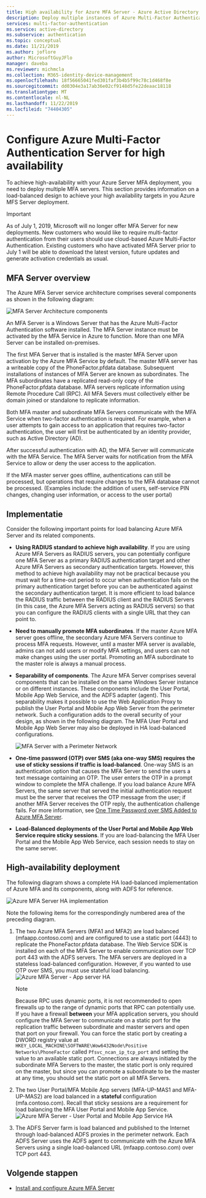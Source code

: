 ```yaml
---
title: High availability for Azure MFA Server - Azure Active Directory
description: Deploy multiple instances of Azure Multi-Factor Authentication Server in configurations that provide high availability.
services: multi-factor-authentication
ms.service: active-directory
ms.subservice: authentication
ms.topic: conceptual
ms.date: 11/21/2019
ms.author: joflore
author: MicrosoftGuyJFlo
manager: daveba
ms.reviewer: michmcla
ms.collection: M365-identity-device-management
ms.openlocfilehash: 18f56665041fed301faf3b4b5f99c78c1d468f8e
ms.sourcegitcommit: dd0304e3a17ab36e02cf9148d5fe22deaac18118
ms.translationtype: MT
ms.contentlocale: nl-NL
ms.lasthandoff: 11/22/2019
ms.locfileid: "74404305"
---
```

# <a name="configure-azure-multi-factor-authentication-server-for-high-availability"></a>Configure Azure Multi-Factor Authentication Server for high availability

To achieve high-availability with your Azure Server MFA deployment, you need to deploy multiple MFA servers. This section provides information on a load-balanced design to achieve your high availability targets in you Azure MFS Server deployment.

> [!IMPORTANT]
> As of July 1, 2019, Microsoft will no longer offer MFA Server for new deployments. New customers who would like to require multi-factor authentication from their users should use cloud-based Azure Multi-Factor Authentication. Existing customers who have activated MFA Server prior to July 1 will be able to download the latest version, future updates and generate activation credentials as usual.

## <a name="mfa-server-overview"></a>MFA Server overview

The Azure MFA Server service architecture comprises several components as shown in the following diagram:

 ![MFA Server Architecture components](./media/howto-mfaserver-deploy-ha/mfa-ha-architecture.png)

An MFA Server is a Windows Server that has the Azure Multi-Factor Authentication software installed. The MFA Server instance must be activated by the MFA Service in Azure to function. More than one MFA Server can be installed on-premises.

The first MFA Server that is installed is the master MFA Server upon activation by the Azure MFA Service by default. The master MFA server has a writeable copy of the PhoneFactor.pfdata database. Subsequent installations of instances of MFA Server are known as subordinates. The MFA subordinates have a replicated read-only copy of the PhoneFactor.pfdata database. MFA servers replicate information using Remote Procedure Call (RPC). All MFA Severs must collectively either be domain joined or standalone to replicate information.

Both MFA master and subordinate MFA Servers communicate with the MFA Service when two-factor authentication is required. For example, when a user attempts to gain access to an application that requires two-factor authentication, the user will first be authenticated by an identity provider, such as Active Directory (AD).

After successful authentication with AD, the MFA Server will communicate with the MFA Service. The MFA Server waits for notification from the MFA Service to allow or deny the user access to the application.

If the MFA master server goes offline, authentications can still be processed, but operations that require changes to the MFA database cannot be processed. (Examples include: the addition of users, self-service PIN changes, changing user information, or access to the user portal)

## <a name="deployment"></a>Implementatie

Consider the following important points for load balancing Azure MFA Server and its related components.

* **Using RADIUS standard to achieve high availability**. If you are using Azure MFA Servers as RADIUS servers, you can potentially configure one MFA Server as a primary RADIUS authentication target and other Azure MFA Servers as secondary authentication targets. However, this method to achieve high availability may not be practical because you must wait for a time-out period to occur when authentication fails on the primary authentication target before you can be authenticated against the secondary authentication target. It is more efficient to load balance the RADIUS traffic between the RADIUS client and the RADIUS Servers (in this case, the Azure MFA Servers acting as RADIUS servers) so that you can configure the RADIUS clients with a single URL that they can point to.
* **Need to manually promote MFA subordinates**. If the master Azure MFA server goes offline, the secondary Azure MFA Servers continue to process MFA requests. However, until a master MFA server is available, admins can not add users or modify MFA settings, and users can not make changes using the user portal. Promoting an MFA subordinate to the master role is always a manual process.
* **Separability of components**. The Azure MFA Server comprises several components that can be installed on the same Windows Server instance or on different instances. These components include the User Portal, Mobile App Web Service, and the ADFS adapter (agent). This separability makes it possible to use the Web Application Proxy to publish the User Portal and Mobile App Web Server from the perimeter network. Such a configuration adds to the overall security of your design, as shown in the following diagram. The MFA User Portal and Mobile App Web Server may also be deployed in HA load-balanced configurations.

   ![MFA Server with a Perimeter Network](./media/howto-mfaserver-deploy-ha/mfasecurity.png)

* **One-time password (OTP) over SMS (aka one-way SMS) requires the use of sticky sessions if traffic is load-balanced**. One-way SMS is an authentication option that causes the MFA Server to send the users a text message containing an OTP. The user enters the OTP in a prompt window to complete the MFA challenge. If you load balance Azure MFA Servers, the same server that served the initial authentication request must be the server that receives the OTP message from the user; if another MFA Server receives the OTP reply, the authentication challenge fails. For more information, see [One Time Password over SMS Added to Azure MFA Server](https://blogs.technet.microsoft.com/enterprisemobility/2015/03/02/one-time-password-over-sms-added-to-azure-mfa-server).
* **Load-Balanced deployments of the User Portal and Mobile App Web Service require sticky sessions**. If you are load-balancing the MFA User Portal and the Mobile App Web Service, each session needs to stay on the same server.

## <a name="high-availability-deployment"></a>High-availability deployment

The following diagram shows a complete HA load-balanced implementation of Azure MFA and its components, along with ADFS for reference.

 ![Azure MFA Server HA implementation](./media/howto-mfaserver-deploy-ha/mfa-ha-deployment.png)

Note the following items for the correspondingly numbered area of the preceding diagram.

1. The two Azure MFA Servers (MFA1 and MFA2) are load balanced (mfaapp.contoso.com) and are configured to use a static port (4443) to replicate the PhoneFactor.pfdata database. The Web Service SDK is installed on each of the MFA Server to enable communication over TCP port 443 with the ADFS servers. The MFA servers are deployed in a stateless load-balanced configuration. However, if you wanted to use OTP over SMS, you must use stateful load balancing.
   ![Azure MFA Server - App server HA](./media/howto-mfaserver-deploy-ha/mfaapp.png)

   > [!NOTE]
   > Because RPC uses dynamic ports, it is not recommended to open firewalls up to the range of dynamic ports that RPC can potentially use. If you have a firewall **between** your MFA application servers, you should configure the MFA Server to communicate on a static port for the replication traffic between subordinate and master servers and open that port on your firewall. You can force the static port by creating a DWORD registry value at ```HKEY_LOCAL_MACHINE\SOFTWARE\Wow6432Node\Positive Networks\PhoneFactor``` called ```Pfsvc_ncan_ip_tcp_port``` and setting the value to an available static port. Connections are always initiated by the subordinate MFA Servers to the master, the static port is only required on the master, but since you can promote a subordinate to be the master at any time, you should set the static port on all MFA Servers.

2. The two User Portal/MFA Mobile App servers (MFA-UP-MAS1 and MFA-UP-MAS2) are load balanced in a **stateful** configuration (mfa.contoso.com). Recall that sticky sessions are a requirement for load balancing the MFA User Portal and Mobile App Service.
   ![Azure MFA Server - User Portal and Mobile App Service HA](./media/howto-mfaserver-deploy-ha/mfaportal.png)
3. The ADFS Server farm is load balanced and published to the Internet through load-balanced ADFS proxies in the perimeter network. Each ADFS Server uses the ADFS agent to communicate with the Azure MFA Servers using a single load-balanced URL (mfaapp.contoso.com) over TCP port 443.

## <a name="next-steps"></a>Volgende stappen

* [Install and configure Azure MFA Server](howto-mfaserver-deploy.md)
